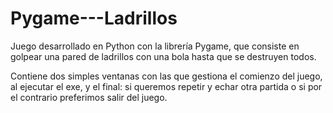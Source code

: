 # Pygame---Ladrillos
Juego desarrollado en Python con la librería Pygame, que consiste en golpear una pared de ladrillos con una bola hasta que se destruyen todos.

Contiene dos simples ventanas con las que gestiona el comienzo del juego, al ejecutar el exe, y el final: si queremos repetir y echar otra partida o si por el contrario preferimos salir del juego.
